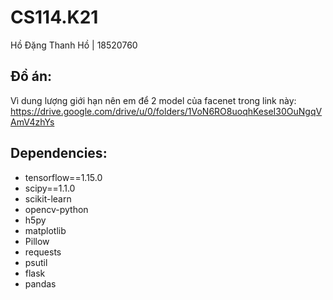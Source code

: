 # CS114.K21
Hồ Đặng Thanh Hồ | 18520760

## Đồ án:
Vì dung lượng giới hạn nên em để 2 model của facenet trong link này: https://drive.google.com/drive/u/0/folders/1VoN6RO8uoqhKeseI30OuNgqVAmV4zhYs

## Dependencies:
* tensorflow==1.15.0
* scipy==1.1.0
* scikit-learn
* opencv-python
* h5py
* matplotlib
* Pillow
* requests
* psutil
* flask
* pandas
